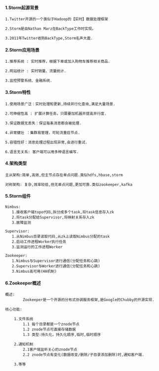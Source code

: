 
#### 1.Storm起源背景

	1.Twitter开源的一个类似于Hadoop的【实时】数据处理框架
	
	2.Storm是由Nathan Marz在BackType工作时实现。
	
	3.2011年Twitter收购BackType,Storm名声大震.
	
#### 2.Storm应用场景

	1.推荐系统 : 实时推荐，根据下单或加入购物车推荐相关商品.
	
	2.网站统计 : 实时销量、流量统计.
	
	3.监控预警系统、金融系统.
	

#### 3.Storm特性

	1.使用场景广泛：实时处理和更新,持续并行化查询,满足大量场景.

	2.可伸缩性高 : 扩展计算任务，只需要加机器并提高并行度.
	
	3.保证数据无丢失：保证每条消息都会被处理.
	
	4.异常健壮 ：集群易管理，可轮流重启节点.
	
	5.容错性好：消息处理过程出现异常,会进行重试.
	
	6.语言无关系: 客户端可以用多种语言编写.

#### 4.架构类型
	
	主从架构:简单,高效,但主节点存在单点问题.类似hdfs,hbase,storm
	
	对称架构: 复杂,效率较低,但无单点问题,更加可靠.类似zookeeper,kafka

#### 5.Storm组件

	Nimbus:
	   1.接收客户端topo代码,拆分成多个task,将task信息存入zk
	   2.将task分配给Supervisor,将映射关系存入zk 
	   3.故障监测
	    
	Supervisor:
	   1.从Nimbus目录读取代码,从zk上读取Nimbus分配的task
	   2.启动工作进程Worker执行任务
	   3.监测运行的工作进程Worker
	    
	Zookeeper:
	   1.Nimbus与Supervisor进行通信(分配任务和心跳)
	   2.Supervisor与Worker进行通信(分配任务和心跳)
	   3.Nimbus高可用(HA机制)

#### 6.Zookeeper概述
	概述:
		    Zookeeper是一个开源的分布式协调服务框架,是Google的Chubby的开源实现.
		
	核心功能:
		
		1.文件系统
		    1.1 每个目录都是一个znode节点
		    1.2 znode节点可直接存储数据
		    1.3 类型:持久化，持久化顺序,临时,临时顺序
		
		2.通知机制
		    2.1客户端监听关心的znode节点
		    2.2 znode节点有变化(数据改变/删除/子目录添加删除)时,通知客户端.
	         
		3.等等
